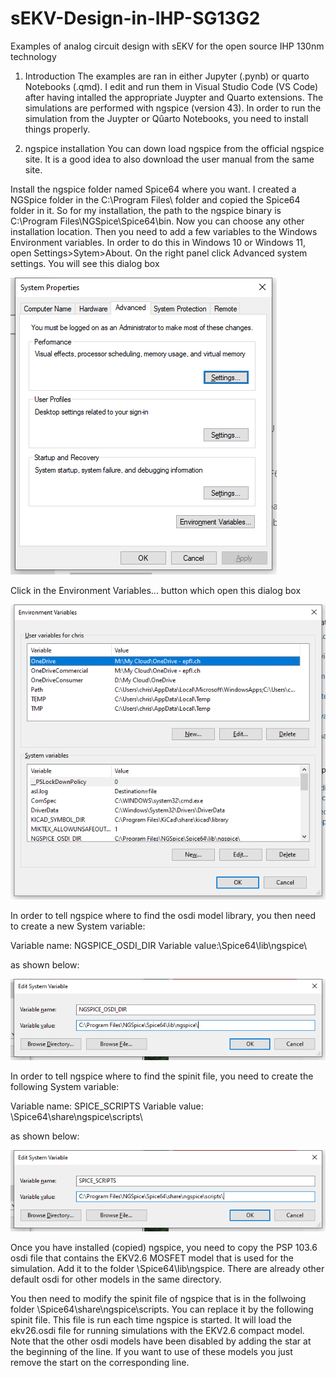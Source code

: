# sEKV-Design-in-IHP-SG13G2
Examples of  analog circuit design with sEKV for the open source IHP 130nm technology

1) Introduction
The examples are ran in either Jupyter (.pynb) or quarto  Notebooks (.qmd). I edit and run them in Visual Studio Code (VS Code) after having intalled the appropriate Juypter and Quarto extensions.
The simulations are performed with ngspice (version 43). In order to run the simulation from the Juypter or Qûarto Notebooks, you need to install things properly.

2) ngspice installation
You can down load ngspice from the official ngspice site. It is a good idea to also download the user manual from the same site.

Install the  ngspice folder named Spice64 where you want. I created a NGSpice folder in the C:\Program Files\ folder and copied the Spice64 folder in it. So for my installation, the path to the ngspice binary is C:\Program Files\NGSpice\Spice64\bin\. Now you can choose any other installation location.
Then you need to add a few variables to the Windows Environment variables. In order to do this in Windows 10 or Windows 11, open Settings>Sytem>About. On the right panel click Advanced system settings. You will see this dialog box

![System properties.](/img/system_properties.png)

Click in the Environment Variables... button which open this dialog box

![Environment variables.](/img/environment_variables.png)

In order to tell ngspice where to find the osdi model library, you then need to create a new System variable:

Variable name: NGSPICE_OSDI_DIR
Variable value:<Your ngspice installation path>\Spice64\lib\ngspice\

as shown below:

![ngspice osdi dir.](/img/NGSPICE_OSDI_DIR.png)

In order to tell ngspice where to find the spinit file, you need to create the following System variable:

Variable name: SPICE_SCRIPTS
Variable value: <Your ngspice installation path>\Spice64\share\ngspice\scripts\

as shown below:

![ngspice osdi dirspice scripts.](/img/SPICE_SCRIPTS.png)

Once you have installed (copied) ngspice, you need to copy the PSP 103.6  osdi file that contains the EKV2.6 MOSFET model that is used for the simulation. Add it to the folder <your ngspice installation path>\Spice64\lib\ngspice\. There are already other default osdi for other models in the same directory.

You then need to modify the spinit file of ngspice that is in the follwoing folder <your ngspice installation path>\Spice64\share\ngspice\scripts\. You can replace it by the following spinit file. This file is run each time ngspice is started. It will load the ekv26.osdi file for running simulations with the EKV2.6 compact model. Note that the other osdi models have been disabled by adding the star at the beginning of the line. If you want to use of these models you just remove the start on the corresponding line.
